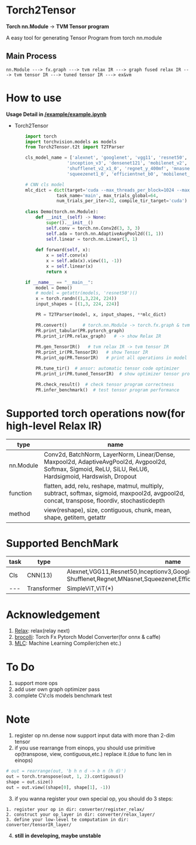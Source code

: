 # Torch2Tensor

**Torch nn.Module** -> **TVM Tensor program**

A easy tool for generating Tensor Program from torch nn.module

## Main Process
```
nn.Module ---> fx.graph ---> tvm relax IR ---> graph fused relax IR ---> tvm tensor IR ---> tuned tensor IR ---> ex&vm
```

# How to use
**Usage Detail in [/example/example.ipynb](https://github.com/qiaolian9/Torch2Tensor/tree/main/examples/example.ipynb)**
* Torch2Tensor
    ``` python
        import torch
        import torchvision.models as models
        from Torch2Tensor.t2t import T2TParser

        cls_model_name = ['alexnet', 'googlenet', 'vgg11', 'resnet50', 
                        'inception_v3', 'densenet121', 'mobilenet_v2', 
                        'shufflenet_v2_x1_0', 'regnet_y_400mf', 'mnasnet0_5', 
                        'squeezenet1_0', 'efficientnet_b0', 'mobilenet_v3_small']

        # CNN cls model
        mlc_dict = dict(target='cuda --max_threads_per_block=1024 --max_shared_memory_per_block=49152', work_dir="./tune_tmp", 
                    task_name='main', max_trials_global=64, 
                    num_trials_per_iter=32, compile_tir_target='cuda')
        
        class Demo(torch.nn.Module):
            def __init__(self) -> None:
                super().__init__()
                self.conv = torch.nn.Conv2d(3, 3, 3)
                self.ada = torch.nn.AdaptiveAvgPool2d((1, 1))
                self.linear = torch.nn.Linear(3, 1)
            
            def forward(self, x):
                x = self.conv(x)
                x = self.ada(x).view((1, -1))
                x = self.linear(x)
                return x

        if __name__ == "__main__":
            model = Demo()
            # model = getattr(models, 'resnet50')()
            x = torch.randn((1,3,224, 224))
            input_shapes = [(1,3, 224, 224)]

            PR = T2TParser(model, x, input_shapes, **mlc_dict)

            PR.convert()      # torch.nn.Module -> torch.fx.graph & tvm relax IR
            PR.print_tabular(PR.pytorch_graph)
            PR.print_ir(PR.relax_graph)   # -> show Relax IR
            
            PR.gen_TensorIR()   # tvm relax IR -> tvm tensor IR
            PR.print_ir(PR.TensorIR)   # show Tensor IR
            PR.print_op(PR.TensorIR)   # print all operations in model

            PR.tune_tir()  # ansor: automatic tensor code optimizer
            PR.print_ir(PR.tuned_TensorIR)  # show optimizer tensor program

            PR.check_result()  # check tensor program correctness
            PR.infer_benchmark()  # test tensor program performance
    ```
# Supported torch operations now(for high-level Relax IR)
|type|name|
|---|---|
|nn.Module|Conv2d, BatchNorm, LayerNorm, Linear/Dense, Maxpool2d, AdaptiveAvgPool2d, Avgpool2d, Softmax, Sigmoid, ReLU, SiLU, ReLU6, Hardsigmoid, Hardswish, Dropout|
|function|flatten, add, relu, reshape, matmul, multiply, subtract, softmax, sigmoid, maxpool2d, avgpool2d, concat, transpose, floordiv, stochasticdepth|
|method|view(reshape), size, contiguous, chunk, mean, shape, getitem, getattr|


# Supported BenchMark
|task|type|name|
|---|---|---|
|Cls|CNN(13)|Alexnet,VGG11,Resnet50,Inceptionv3,GoogleNet,Densenet121,Mobilenetv2,<br>Shufflenet,Regnet,MNasnet,Squeezenet,EfficientNet,MobileNetv3|
|---|Transformer|SimpleViT,ViT(*)|

<!-- # Installation
```bash
# still in developing, maybe unstable
pip install git+git@github.com:qiaolian9/mlc.git 
```-->

# Acknowledgement
1. [Relax](https://github.com/tlc-pack/relax): relax(relay next)
2. [brocolli](https://github.com/inisis/brocolli): Torch Fx Pytorch Model Converter(for onnx & caffe)
3. [MLC](https://mlc.ai/summer22-zh/): Machine Learning Compiler(chen etc.)

# To Do
1. support more ops
2. add user own graph optimizer pass
3. complete CV:cls models benchmark test 

# Note
1. register op nn.dense now support input data with more than 2-dim tensor
2. if you use rearrange from einops, you should use primitive op(transpose, view, contiguous,etc.) replace it.(due to func len in einops)
```python
# out = rearrange(out, 'b h n d -> b n (h d)')
out = torch.transpose(out, 1, 2).contiguous()
shape = out.size()
out = out.view((shape[0], shape[1], -1))
```
3. if you wanna register your own special op, you should do 3 steps:
```
1. register your op in dir: converter/register_relax/
2. construct your op_layer in dir: converter/relax_layer/
3. define your low-level te computation in dir: converter/tensorIR_layer/
```
4. **still in developing, maybe unstable**